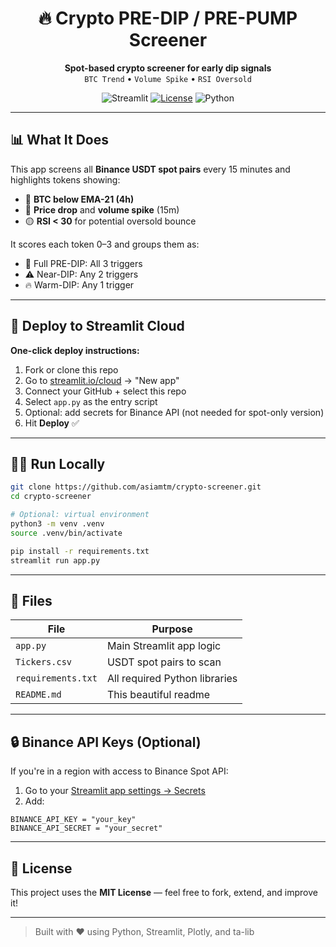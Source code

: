 
<h1 align="center">🔥 Crypto PRE-DIP / PRE-PUMP Screener</h1>
<p align="center">
  <strong>Spot-based crypto screener for early dip signals</strong><br>
  <code>BTC Trend</code> • <code>Volume Spike</code> • <code>RSI Oversold</code>
</p>

<p align="center">
  <img alt="Streamlit" src="https://img.shields.io/badge/Streamlit-Cloud-red?logo=streamlit&logoColor=white">
  <a href="./LICENSE"><img alt="License" src="https://img.shields.io/badge/License-MIT-blue.svg"></a>
  <img alt="Python" src="https://img.shields.io/badge/Python-3.10%2B-blue?logo=python&logoColor=white">
</p>

---

## 📊 What It Does

This app screens all **Binance USDT spot pairs** every 15 minutes and highlights tokens showing:

- 🔻 **BTC below EMA-21 (4h)**
- 🚨 **Price drop** and **volume spike** (15m)
- 🟡 **RSI < 30** for potential oversold bounce

It scores each token 0–3 and groups them as:

- 🚨 Full PRE-DIP: All 3 triggers
- ⚠️ Near-DIP: Any 2 triggers
- 🔥 Warm-DIP: Any 1 trigger

---

## 🚀 Deploy to Streamlit Cloud

**One-click deploy instructions:**

1. Fork or clone this repo  
2. Go to [streamlit.io/cloud](https://streamlit.io/cloud) → "New app"
3. Connect your GitHub + select this repo
4. Select `app.py` as the entry script
5. Optional: add secrets for Binance API (not needed for spot-only version)
6. Hit **Deploy** ✅

---

## 🧑‍💻 Run Locally

```bash
git clone https://github.com/asiamtm/crypto-screener.git
cd crypto-screener

# Optional: virtual environment
python3 -m venv .venv
source .venv/bin/activate

pip install -r requirements.txt
streamlit run app.py
```

---

## 📁 Files

| File              | Purpose                                      |
|-------------------|----------------------------------------------|
| `app.py`          | Main Streamlit app logic                     |
| `Tickers.csv`     | USDT spot pairs to scan                      |
| `requirements.txt`| All required Python libraries                |
| `README.md`       | This beautiful readme                        |

---

## 🔒 Binance API Keys (Optional)

If you're in a region with access to Binance Spot API:

1. Go to your [Streamlit app settings → Secrets](https://share.streamlit.io/)
2. Add:

```
BINANCE_API_KEY = "your_key"
BINANCE_API_SECRET = "your_secret"
```

---

## 🧾 License

This project uses the **MIT License** — feel free to fork, extend, and improve it!

---

> Built with ❤️ using Python, Streamlit, Plotly, and ta-lib
